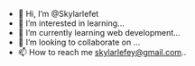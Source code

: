 - 👋 Hi, I’m @Skylarlefet
- 👀 I’m interested in learning...
- 🌱 I’m currently learning web development...
- 💞️ I’m looking to collaborate on ...
- 📫 How to reach me skylarlefey@gmail.com..

<!---
Skylarlefet/Skylarlefet is a ✨ special ✨ repository because its `README.md` (this file) appears on your GitHub profile.
You can click the Preview link to take a look at your changes.
--->
